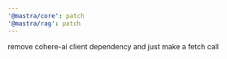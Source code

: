 ```yaml
---
'@mastra/core': patch
'@mastra/rag': patch
---
```


remove cohere-ai client dependency and just make a fetch call
